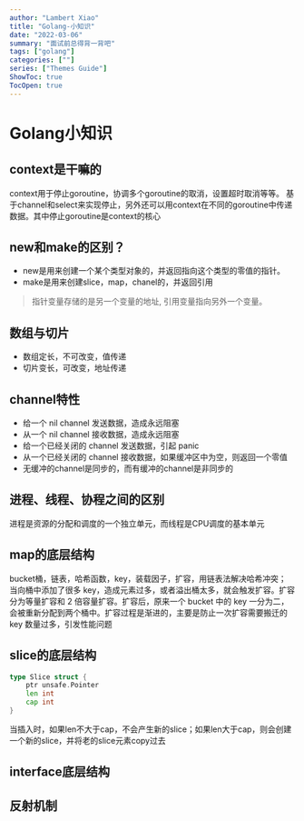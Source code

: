 ```yaml
---
author: "Lambert Xiao"
title: "Golang-小知识"
date: "2022-03-06"
summary: "面试前总得背一背吧"
tags: ["golang"]
categories: [""]
series: ["Themes Guide"]
ShowToc: true
TocOpen: true
---
```


# Golang小知识

## context是干嘛的

context用于停止goroutine，协调多个goroutine的取消，设置超时取消等等。
基于channel和select来实现停止，另外还可以用context在不同的goroutine中传递数据。其中停止goroutine是context的核心

## new和make的区别？

- new是用来创建一个某个类型对象的，并返回指向这个类型的零值的指针。
- make是用来创建slice，map，chanel的，并返回引用

> 指针变量存储的是另一个变量的地址, 引用变量指向另外一个变量。

## 数组与切片

- 数组定长，不可改变，值传递
- 切片变长，可改变，地址传递

## channel特性

- 给一个 nil channel 发送数据，造成永远阻塞
- 从一个 nil channel 接收数据，造成永远阻塞
- 给一个已经关闭的 channel 发送数据，引起 panic
- 从一个已经关闭的 channel 接收数据，如果缓冲区中为空，则返回一个零值
- 无缓冲的channel是同步的，而有缓冲的channel是非同步的

## 进程、线程、协程之间的区别

进程是资源的分配和调度的一个独立单元，而线程是CPU调度的基本单元

## map的底层结构

bucket桶，链表，哈希函数，key，装载因子，扩容，用链表法解决哈希冲突；
当向桶中添加了很多 key，造成元素过多，或者溢出桶太多，就会触发扩容。扩容分为等量扩容和 2 倍容量扩容。扩容后，原来一个 bucket 中的 key 一分为二，会被重新分配到两个桶中。扩容过程是渐进的，主要是防止一次扩容需要搬迁的 key 数量过多，引发性能问题

## slice的底层结构

```go
type Slice struct {
    ptr unsafe.Pointer 
    len int
    cap int
}
```

当插入时，如果len不大于cap，不会产生新的slice；如果len大于cap，则会创建一个新的slice，并将老的slice元素copy过去

## interface底层结构

## 反射机制
